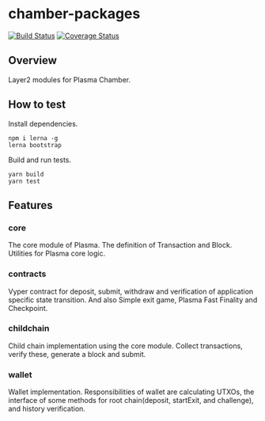 chamber-packages
=====

[![Build Status](https://travis-ci.org/cryptoeconomicslab/chamber-packages.svg?branch=master)](https://travis-ci.org/cryptoeconomicslab/chamber-packages)
[![Coverage Status](https://coveralls.io/repos/github/cryptoeconomicslab/chamber-packages/badge.svg?branch=master)](https://coveralls.io/github/cryptoeconomicslab/chamber-packages?branch=master)


## Overview

Layer2 modules for Plasma Chamber.

## How to test

Install dependencies.

```
npm i lerna -g
lerna bootstrap
```

Build and run tests.

```
yarn build
yarn test
```

## Features

### core
The core module of Plasma.
The definition of Transaction and Block.
Utilities for Plasma core logic.

### contracts
Vyper contract for deposit, submit, withdraw and verification of application specific state transition.
And also Simple exit game, Plasma Fast Finality and Checkpoint.

### childchain
Child chain implementation using the core module.
Collect transactions, verify these, generate a block and submit.

### wallet
Wallet implementation.
Responsibilities of wallet are calculating UTXOs,
the interface of some methods for root chain(deposit, startExit, and challenge), and history verification.
